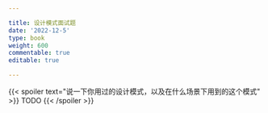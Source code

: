 ```yaml
---

title: 设计模式面试题
date: '2022-12-5'
type: book
weight: 600
commentable: true
editable: true

---
```


{{< spoiler text="说一下你用过的设计模式，以及在什么场景下用到的这个模式" >}}
TODO
{{< /spoiler >}}
